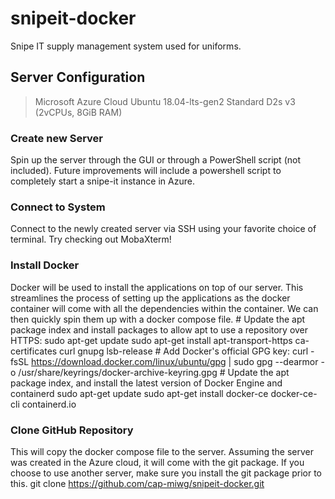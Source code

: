 # snipeit-docker
Snipe IT supply management system used for uniforms.

## Server Configuration
> Microsoft Azure Cloud
> Ubuntu 18.04-lts-gen2
> Standard D2s v3 (2vCPUs, 8GiB RAM)

### Create new Server
Spin up the server through the GUI or through a PowerShell script (not included). Future improvements will include a powershell script to completely start a snipe-it instance in Azure.

### Connect to System
Connect to the newly created server via SSH using your favorite choice of terminal. Try checking out MobaXterm!

### Install Docker
Docker will be used to install the applications on top of our server. This streamlines the process of setting up the applications as the docker container will come with all the dependencies within the container. We can then quickly spin them up with a docker compose file.
	# Update the apt package index and install packages to allow apt to use a repository over HTTPS:
	sudo apt-get update
	sudo apt-get install apt-transport-https ca-certificates curl gnupg lsb-release
	# Add Docker's official GPG key:
	curl -fsSL https://download.docker.com/linux/ubuntu/gpg | sudo gpg --dearmor -o /usr/share/keyrings/docker-archive-keyring.gpg
	# Update the apt package index, and install the latest version of Docker Engine and containerd
	sudo apt-get update
	sudo apt-get install docker-ce docker-ce-cli containerd.io

### Clone GitHub Repository
This will copy the docker compose file to the server. Assuming the server was created in the Azure cloud, it will come with the git package. If you choose to use another server, make sure you install the git package prior to this.
	git clone https://github.com/cap-miwg/snipeit-docker.git
